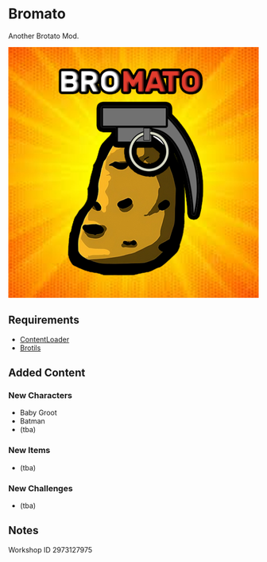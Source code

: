 # Bromato
Another Brotato Mod.

![screenshot](.docs/bromato_steam_workshop_logo.png)

## Requirements
* [ContentLoader](https://github.com/BrotatoMods/Brotato-ContentLoader/)
* [Brotils](https://github.com/BrotatoMods/Brotato-Brotils/)

## Added Content
### New Characters
* Baby Groot
* Batman
* (tba)

### New Items
* (tba)

### New Challenges
* (tba)

 ## Notes
 Workshop ID 2973127975
